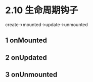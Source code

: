 # 2.10 生命周期钩子

create->mounted->update->unmounted

## 1 onMounted

## 2 onUpdated

## 3 onUnmounted
